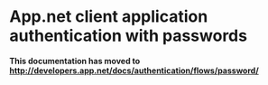 # App.net client application authentication with passwords

**This documentation has moved to http://developers.app.net/docs/authentication/flows/password/**